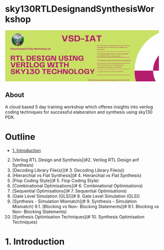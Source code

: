 # sky130RTLDesignandSynthesisWorkshop
![Workshop Banner](/docs/workshop_banner.png)

## About

A cloud based 5 day training workshop which offeres insights into verilog coding techniques for successful elaboration and synthesis using sky130 PDK.

# Outline

- [1. Introduction](#1-Introduction)
2. [Verilog RTL Design and Synthesis](#2. Verilog RTL Design anf Synthesis)
3. [Decoding Library File(s)](# 3. Decoding Library File(s))
4. [Hierarchial vs Flat Synthesis](# 4. Hierarchial vs Flat Synthesis)
5. [Flop Coding Style](# 5. Flop Coding Style)
6. [Combinational Optimisations](# 6. Combinational Optimisations)
7. [Sequential Optimisations](# 7. Sequential Optimisations)
8. [Gate Level Simulation (GLS)](# 8. Gate Level Simulation (GLS))
9. [Synthesis - Simulation Mismatch](# 9. Synthesis - Simulation Mismatch)
9.1. [Blocking vs Non- Blocking Statements](# 9.1. Blocking vs Non- Blocking Statements)
10. [Synthesis Optimisation Techniques](# 10. Synthesis Optimisation Techniques)

# 1. Introduction

